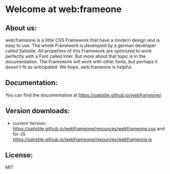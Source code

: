 # Welcome at web:frameone
## About us:
web:frameone is a little CSS Framework that have a modern design and is easy to use. The whole Framework is developed by a german developer called Satistile. All properties of this Framework are optimized to work perfectly with a Font called Inter. But more about that topic is in the documentation. The Framework will work with other fonts, but perhaps it doesn't fit as anticipated. We hope, web:frameone is helpful.
## Documentation:
You can find the documentation at https://satistile.github.io/webframeone/
## Version downloads:
- current Version: https://satistile.github.io/webframeone/resources/webframeone.css and for JS https://satistile.github.io/webframeone/resources/webframeone.js
## License:
MIT